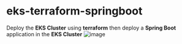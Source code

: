# eks-terraform-springboot
Deploy the **EKS Cluster** using **terraform** then deploy a **Spring Boot** application in the **EKS Cluster** 
![image](https://user-images.githubusercontent.com/38450758/201490396-a34dc250-c6fc-4e45-ba90-f358386cbd5f.png)





